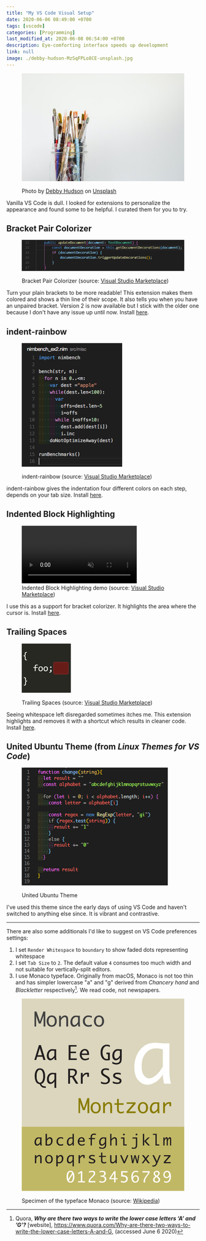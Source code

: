 ```yaml
---
title: "My VS Code Visual Setup"
date: 2020-06-06 08:49:00 +0700
tags: [vscode]
categories: [Programming]
last_modified_at: 2020-06-08 06:54:00 +0700
description: Eye-comforting interface speeds up development
link: null
image: ./debby-hudson-MzSqFPLo8CE-unsplash.jpg
---
```


<figure>

![Bracket Pair Colorizer](./debby-hudson-MzSqFPLo8CE-unsplash.jpg)

  <figcaption>Photo by <a href="https://unsplash.com/@hudsoncrafted" target="_blank" rel="noopener noreferrer">Debby Hudson</a> on <a href="https://unsplash.com/" target="_blank" rel="noopener noreferrer">Unsplash</a></figcaption>
</figure>

Vanilla VS Code is dull. I looked for extensions to personalize the appearance and found some to be helpful. I curated them for you to try.

## Bracket Pair Colorizer

<figure>

![Bracket Pair Colorizer](./bracket-pair-colorizer.png)

  <figcaption>Bracket Pair Colorizer (source: <a href="https://marketplace.visualstudio.com/items?itemName=CoenraadS.bracket-pair-colorizers" target="_blank" rel="noopener noreferrer">Visual Studio Marketplace</a>)</figcaption>
</figure>

Turn your plain brackets to be more readable! This extension makes them colored and shows a thin line of their scope. It also tells you when you have an unpaired bracket. Version 2 is now available but I stick with the older one because I don't have any issue up until now. Install [here](https://marketplace.visualstudio.com/items?itemName=CoenraadS.bracket-pair-colorizers).

## indent-rainbow

<figure>

![indent-rainbow](./indent-rainbow.png)

  <figcaption>indent-rainbow (source: <a href="https://marketplace.visualstudio.com/items?itemName=oderwat.indent-rainbow" target="_blank" rel="noopener noreferrer">Visual Studio Marketplace</a>)</figcaption>
</figure>

indent-rainbow gives the indentation four different colors on each step, depends on your tab size. Install [here](https://marketplace.visualstudio.com/items?itemName=oderwat.indent-rainbow).

## Indented Block Highlighting

<figure>

  <video autoplay loop muted playsinline>
    <source src="indented-block-highlighting.webm" type="video/webm">
    <source src="indented-block-highlighting.mp4" type="video/mp4">
  </video>

  <figcaption>Indented Block Highlighting demo (source: <a href="https://marketplace.visualstudio.com/items?itemName=byi8220.indented-block-highlighting" target="_blank" rel="noopener noreferrer">Visual Studio Marketplace</a>)</figcaption>
</figure>

I use this as a support for bracket colorizer. It highlights the area where the cursor is. Install [here](https://marketplace.visualstudio.com/items?itemName=byi8220.indented-block-highlighting).

## Trailing Spaces

<figure>

![Trailing Spaces](./trailing-spaces.png)

  <figcaption>Trailing Spaces (source: <a href="https://marketplace.visualstudio.com/items?itemName=shardulm94.trailing-spaces" target="_blank" rel="noopener noreferrer">Visual Studio Marketplace</a>)</figcaption>
</figure>

Seeing whitespace left disregarded sometimes itches me. This extension highlights and removes it with a shortcut which results in cleaner code. Install [here](https://marketplace.visualstudio.com/items?itemName=shardulm94.trailing-spaces).

## United Ubuntu Theme (from _Linux Themes for VS Code_)

<figure>

![United Ubuntu](./united-ubuntu.png)

  <figcaption>United Ubuntu Theme</figcaption>
</figure>

I've used this theme since the early days of using VS Code and haven't switched to anything else since. It is vibrant and contrastive.

---

There are also some additionals I'd like to suggest on VS Code preferences settings:

1. I set `Render Whitespace` to `boundary` to show faded dots representing whitespace
2. I set `Tab Size` to `2`. The default value `4` consumes too much width and not suitable for vertically-split editors.
3. I use Monaco typeface. Originally from macOS, Monaco is not too thin and has simpler lowercase "a" and "g" derived from _Chancery hand_ and _Blackletter_ respectively[^1]. We read code, not newspapers.

<figure>

![Monaco Font](./monaco-specimen.png)

  <figcaption>Specimen of the typeface Monaco (source: <a href="https://en.wikipedia.org/wiki/Monaco_(typeface)" target="_blank" rel="noopener noreferrer">Wikipedia</a>)</figcaption>
</figure>

[^1]: Quora, **_Why are there two ways to write the lower case letters ‘A’ and ’G’?_** \[website\], https://www.quora.com/Why-are-there-two-ways-to-write-the-lower-case-letters-A-and-G, (accessed June 6 2020)
